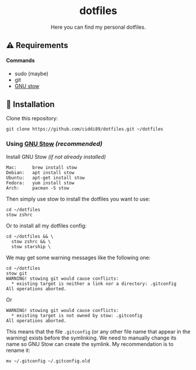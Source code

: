 <h1 align="center">dotfiles</h1>

<p align='center'>Here you can find my personal dotfiles.</p>

## ⚠️ Requirements

#### Commands

- sudo (maybe)
- git
- [GNU stow](https://github.com/aspiers/stow)

## 🚀 Installation

Clone this repository:

    git clone https://github.com/ciddi89/dotfiles.git ~/dotfiles

### Using [GNU Stow](https://www.gnu.org/software/stow/) _(recommended)_

Install GNU Stow _(if not already installed)_

    Mac:      brew install stow
    Debian:   apt install stow
    Ubuntu:   apt-get install stow
    Fedora:   yum install stow
    Arch:     pacman -S stow

Then simply use stow to install the dotfiles you want to use:

    cd ~/dotfiles
    stow zshrc

Or to install all my dotfiles config:

    cd ~/dotfiles && \
      stow zshrc && \
      stow starship \

We may get some warning messages like the following one:

    cd ~/dotfiles
    stow git
    WARNING! stowing git would cause conflicts:
      * existing target is neither a link nor a directory: .gitconfig
    All operations aborted.

Or

    WARNING! stowing git would cause conflicts:
      * existing target is not owned by stow: .gitconfig
    All operations aborted.

This means that the file `.gitconfig` (or any other file name that appear in the warning) exists before the symlinking. We need to
manually change its name so GNU Stow can create the symlink. My recommendation is
to rename it:

    mv ~/.gitconfig ~/.gitconfig.old
